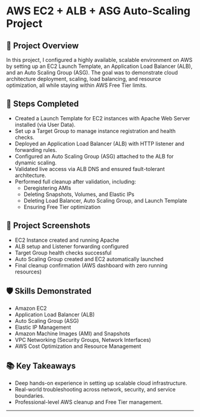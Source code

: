 # AWS EC2 + ALB + ASG Auto-Scaling Project

## 🚀 Project Overview
In this project, I configured a highly available, scalable environment on AWS by setting up an EC2 Launch Template, an Application Load Balancer (ALB), and an Auto Scaling Group (ASG). The goal was to demonstrate cloud architecture deployment, scaling, load balancing, and resource optimization, all while staying within AWS Free Tier limits.

## 🔧 Steps Completed
- Created a Launch Template for EC2 instances with Apache Web Server installed (via User Data).
- Set up a Target Group to manage instance registration and health checks.
- Deployed an Application Load Balancer (ALB) with HTTP listener and forwarding rules.
- Configured an Auto Scaling Group (ASG) attached to the ALB for dynamic scaling.
- Validated live access via ALB DNS and ensured fault-tolerant architecture.
- Performed full cleanup after validation, including:
  - Deregistering AMIs
  - Deleting Snapshots, Volumes, and Elastic IPs
  - Deleting Load Balancer, Auto Scaling Group, and Launch Template
  - Ensuring Free Tier optimization

## 📸 Project Screenshots
- EC2 Instance created and running Apache
- ALB setup and Listener forwarding configured
- Target Group health checks successful
- Auto Scaling Group created and EC2 automatically launched
- Final cleanup confirmation (AWS dashboard with zero running resources)


## 🛡️ Skills Demonstrated
- Amazon EC2
- Application Load Balancer (ALB)
- Auto Scaling Group (ASG)
- Elastic IP Management
- Amazon Machine Images (AMI) and Snapshots
- VPC Networking (Security Groups, Network Interfaces)
- AWS Cost Optimization and Resource Management

## 📚 Key Takeaways
- Deep hands-on experience in setting up scalable cloud infrastructure.
- Real-world troubleshooting across network, security, and service boundaries.
- Professional-level AWS cleanup and Free Tier management.

---
